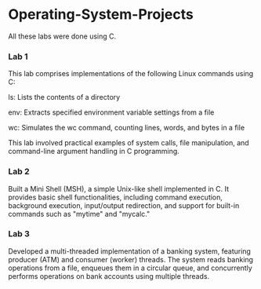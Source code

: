 # Operating-System-Projects

All these labs were done using C.

### Lab 1
This lab comprises implementations of the following Linux commands using C:

ls: Lists the contents of a directory


env: Extracts specified environment variable settings from a file


wc: Simulates the wc command, counting lines, words, and bytes in a file


This lab involved practical examples of system calls, file manipulation, and command-line argument handling in C programming.

### Lab 2
Built a Mini Shell (MSH), a simple Unix-like shell implemented in C. It provides basic shell functionalities, including command execution, background execution, input/output redirection, and support for built-in commands such as "mytime" and "mycalc."

### Lab 3
Developed a multi-threaded implementation of a banking system, featuring producer (ATM) and consumer (worker) threads. The system reads banking operations from a file, enqueues them in a circular queue, and concurrently performs operations on bank accounts using multiple threads.
